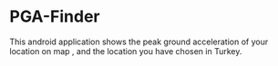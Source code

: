 # PGA-Finder

This android application shows the peak ground acceleration of your location on map , and the location you have chosen in Turkey.
